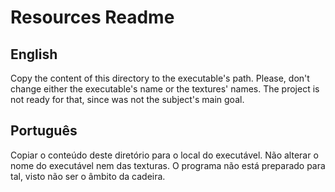 # Resources Readme

## English
Copy the content of this directory to the executable's path.
Please, don't change either the executable's name or the textures' names.
The project is not ready for that, since was not the subject's main goal.

## Português
Copiar o conteúdo deste diretório para o local do executável.
Não alterar o nome do executável nem das texturas. 
O programa não está preparado para tal, visto não ser o âmbito da cadeira.
